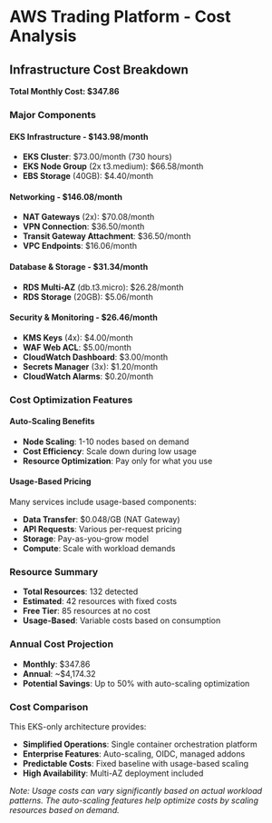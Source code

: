 # AWS Trading Platform - Cost Analysis

## Infrastructure Cost Breakdown

**Total Monthly Cost: $347.86**

### Major Components

#### EKS Infrastructure - $143.98/month
- **EKS Cluster**: $73.00/month (730 hours)
- **EKS Node Group** (2x t3.medium): $66.58/month
- **EBS Storage** (40GB): $4.40/month

#### Networking - $146.08/month
- **NAT Gateways** (2x): $70.08/month
- **VPN Connection**: $36.50/month
- **Transit Gateway Attachment**: $36.50/month
- **VPC Endpoints**: $16.06/month

#### Database & Storage - $31.34/month
- **RDS Multi-AZ** (db.t3.micro): $26.28/month
- **RDS Storage** (20GB): $5.06/month

#### Security & Monitoring - $26.46/month
- **KMS Keys** (4x): $4.00/month
- **WAF Web ACL**: $5.00/month
- **CloudWatch Dashboard**: $3.00/month
- **Secrets Manager** (3x): $1.20/month
- **CloudWatch Alarms**: $0.20/month

### Cost Optimization Features

#### Auto-Scaling Benefits
- **Node Scaling**: 1-10 nodes based on demand
- **Cost Efficiency**: Scale down during low usage
- **Resource Optimization**: Pay only for what you use

#### Usage-Based Pricing
Many services include usage-based components:
- **Data Transfer**: $0.048/GB (NAT Gateway)
- **API Requests**: Various per-request pricing
- **Storage**: Pay-as-you-grow model
- **Compute**: Scale with workload demands

### Resource Summary
- **Total Resources**: 132 detected
- **Estimated**: 42 resources with fixed costs
- **Free Tier**: 85 resources at no cost
- **Usage-Based**: Variable costs based on consumption

### Annual Cost Projection
- **Monthly**: $347.86
- **Annual**: ~$4,174.32
- **Potential Savings**: Up to 50% with auto-scaling optimization

### Cost Comparison
This EKS-only architecture provides:
- **Simplified Operations**: Single container orchestration platform
- **Enterprise Features**: Auto-scaling, OIDC, managed addons
- **Predictable Costs**: Fixed baseline with usage-based scaling
- **High Availability**: Multi-AZ deployment included

*Note: Usage costs can vary significantly based on actual workload patterns. The auto-scaling features help optimize costs by scaling resources based on demand.*
